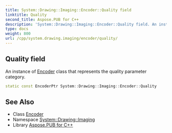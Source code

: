 ```yaml
---
title: System::Drawing::Imaging::Encoder::Quality field
linktitle: Quality
second_title: Aspose.PUB for C++
description: 'System::Drawing::Imaging::Encoder::Quality field. An instance of Encoder class that represents the quality parameter category in C++.'
type: docs
weight: 800
url: /cpp/system.drawing.imaging/encoder/quality/
---
```

## Quality field


An instance of [Encoder](../) class that represents the quality parameter category.

```cpp
static const EncoderPtr System::Drawing::Imaging::Encoder::Quality
```

## See Also

* Class [Encoder](../)
* Namespace [System::Drawing::Imaging](../../)
* Library [Aspose.PUB for C++](../../../)
